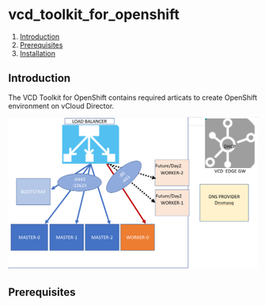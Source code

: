 # vcd_toolkit_for_openshift
1.  [Introduction](#introduction)
2.  [Prerequisites](#Prerequisites)
3.  [Installation](#installation)
## Introduction
The VCD Toolkit for OpenShift contains required articats to create OpenShift environment on vCloud Director. 

<p align="center">
<img alt="st-v2" src="Images/Arch.png"/>
</p>

## Prerequisites
